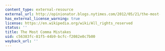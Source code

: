 ```yaml
---
content_type: external-resource
external_url: http://opinionator.blogs.nytimes.com/2012/05/21/the-most-comma-mistakes/?emc=eta1
has_external_license_warning: true
license: https://en.wikipedia.org/wiki/All_rights_reserved
status: ''
title: The Most Comma Mistakes
uid: c56383fc-81f5-44b9-bcfc-f2082e0c7b00
wayback_url: ''
---
```


